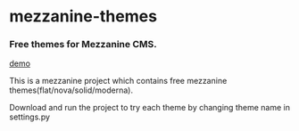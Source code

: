 # mezzanine-themes

### Free themes for Mezzanine CMS.

 [demo](http://thecodinghouse.in/themes/)

This is a mezzanine project which contains free mezzanine themes(flat/nova/solid/moderna).

Download and run the project to try each theme by changing theme name in settings.py